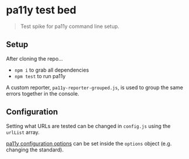# pa11y test bed

> Test spike for pa11y command line setup.

## Setup

After cloning the repo...

* `npm i` to grab all dependencies
* `npm test` to run pa11y

A custom reporter, `pa11y-reporter-grouped.js`, is used to group the same errors together in the console.

## Configuration

Setting what URLs are tested can be changed in `config.js` using the `urlList` array. 

[pa11y configuration options](https://github.com/pa11y/pa11y#configuration) can be set inside the `options` object (e.g. changing the standard).
